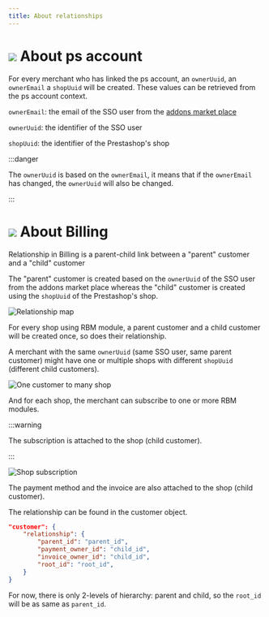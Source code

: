 ```yaml
---
title: About relationships
---
```


# ![](/assets/images/common/logo-condensed-sm.png) About ps account

For every merchant who has linked the ps account, an `ownerUuid`, an `ownerEmail` a `shopUuid` will be created. These values can be retrieved from the ps account context.

`ownerEmail`: the email of the SSO user from the [addons market place](https://addons.prestashop.com/en/)

`ownerUuid`: the identifier of the SSO user

`shopUuid`: the identifier of the Prestashop's shop

:::danger

The `ownerUuid` is based on the `ownerEmail`, it means that if the `ownerEmail` has changed, the `ownerUuid` will also be changed.

:::


# ![](/assets/images/common/logo-condensed-sm.png) About Billing

Relationship in Billing is a parent-child link between a "parent" customer and a "child" customer

The "parent" customer is created based on the `ownerUuid` of the SSO user from the addons market place whereas the "child" customer is created using the `shopUuid` of the Prestashop's shop.

![Relationship map](/assets/images/1-relationships/relationship_map.png)

For every shop using RBM module, a parent customer and a child customer will be created once, so does their relationship.

A merchant with the same `ownerUuid` (same SSO user, same parent customer) might have one or multiple shops with different `shopUuid` (different child customers).

![One customer to many shop](/assets/images/1-relationships/one_customer_multiple_shop.png)

And for each shop, the merchant can subscribe to one or more RBM modules.

:::warning

The subscription is attached to the shop (child customer).

:::

![Shop subscription](/assets/images/1-relationships/shop_subscription.png)

The payment method and the invoice are also attached to the shop (child customer).

The relationship can be found in the customer object.

```json
"customer": {
    "relationship": {
        "parent_id": "parent_id",
        "payment_owner_id": "child_id",
        "invoice_owner_id": "child_id",
        "root_id": "root_id",
    }
}
```

For now, there is only 2-levels of hierarchy: parent and child, so the `root_id` will be as same as `parent_id`.

